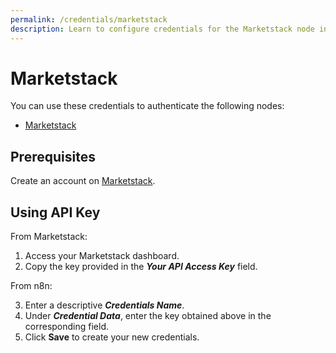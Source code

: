 ```yaml
---
permalink: /credentials/marketstack
description: Learn to configure credentials for the Marketstack node in n8n
---
```


# Marketstack

You can use these credentials to authenticate the following nodes:
- [Marketstack](../../nodes-library/nodes/Marketstack/README.md)

## Prerequisites

Create an account on [Marketstack](https://marketstack.com/).

## Using API Key

From Marketstack:

1. Access your Marketstack dashboard.
2. Copy the key provided in the ***Your API Access Key*** field.

From n8n:

3. Enter a descriptive ***Credentials Name***.
4. Under ***Credential Data***, enter the key obtained above in the corresponding field.
5. Click **Save** to create your new credentials.
